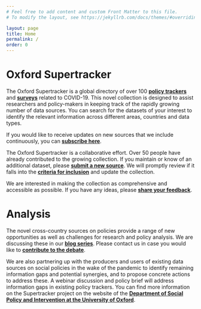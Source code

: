 ```yaml
---
# Feel free to add content and custom Front Matter to this file.
# To modify the layout, see https://jekyllrb.com/docs/themes/#overriding-theme-defaults

layout: page
title: Home
permalink: /
order: 0
---
```


# Oxford Supertracker

The Oxford Supertracker is a global directory of over 100 **[policy trackers](policy-trackers/)** and **[surveys](surveys/)** related to COVID-19. This novel collection is designed to assist researchers and policy-makers in keeping track of the rapidly growing number of data sources. You can search for the datasets of your interest to identify the relevant information across different areas, countries and data types.

If you would like to receive updates on new sources that we include continuously, you can **[subscribe here](subscribe/)**.

The Oxford Supertracker is a collaborative effort. Over 50 people have already contributed to the growing collection. If you maintain or know of an additional dataset, please **[submit a new source](submit-a-tracker/)**. We will promptly review if it falls into the **[criteria for inclusion](documentation/)** and update the collection.

We are interested in making the collection as comprehensive and accessible as possible. If you have any ideas, please **[share your feedback](submit-feedback/)**.

# Analysis

The novel cross-country sources on policies provide a range of new opportunities as well as challenges for research and policy analysis. We are discussing these in our **[blog series](blog/)**. Please contact us in case you would like to **[contribute to the debate](submit-feedback/)**.

We are also partnering up with the producers and users of existing data sources on social policies in the wake of the pandemic to identify remaining information gaps and potential synergies, and to propose concrete actions to address these. A webinar discussion and policy brief will address information gaps in existing policy trackers. You can find more information on the Supertracker project on the website of the **[Department of Social Policy and Intervention at the University of Oxford][DSPI]**.



[DSPI]: https://www.spi.ox.ac.uk/policy-super-tracker